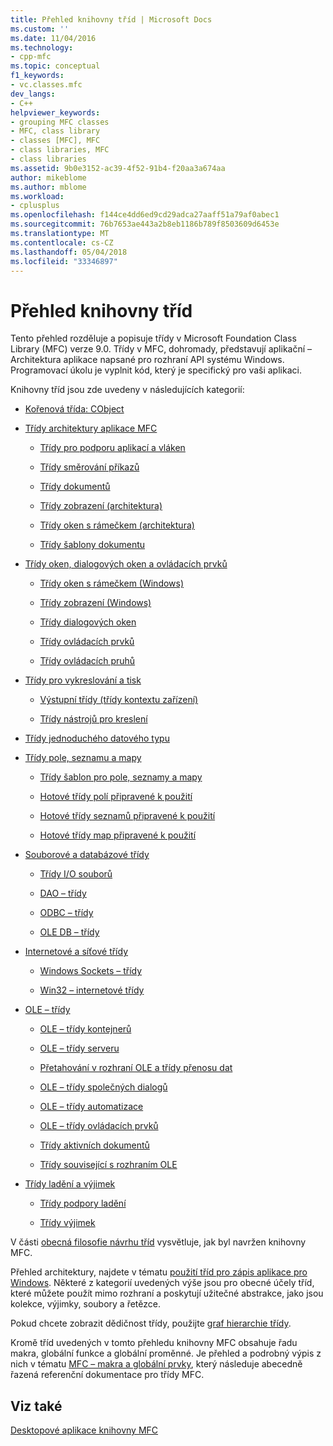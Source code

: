 ```yaml
---
title: Přehled knihovny tříd | Microsoft Docs
ms.custom: ''
ms.date: 11/04/2016
ms.technology:
- cpp-mfc
ms.topic: conceptual
f1_keywords:
- vc.classes.mfc
dev_langs:
- C++
helpviewer_keywords:
- grouping MFC classes
- MFC, class library
- classes [MFC], MFC
- class libraries, MFC
- class libraries
ms.assetid: 9b0e3152-ac39-4f52-91b4-f20aa3a674aa
author: mikeblome
ms.author: mblome
ms.workload:
- cplusplus
ms.openlocfilehash: f144ce4dd6ed9cd29adca27aaff51a79af0abec1
ms.sourcegitcommit: 76b7653ae443a2b8eb1186b789f8503609d6453e
ms.translationtype: MT
ms.contentlocale: cs-CZ
ms.lasthandoff: 05/04/2018
ms.locfileid: "33346897"
---
```

# <a name="class-library-overview"></a>Přehled knihovny tříd
Tento přehled rozděluje a popisuje třídy v Microsoft Foundation Class Library (MFC) verze 9.0. Třídy v MFC, dohromady, představují aplikační – Architektura aplikace napsané pro rozhraní API systému Windows. Programovací úkolu je vyplnit kód, který je specifický pro vaši aplikaci.  
  
 Knihovny tříd jsou zde uvedeny v následujících kategorií:  
  
-   [Kořenová třída: CObject](../mfc/root-class-cobject.md)  
  
-   [Třídy architektury aplikace MFC](../mfc/mfc-application-architecture-classes.md)  
  
    -   [Třídy pro podporu aplikací a vláken](../mfc/application-and-thread-support-classes.md)  
  
    -   [Třídy směrování příkazů](../mfc/command-routing-classes.md)  
  
    -   [Třídy dokumentů](../mfc/document-classes.md)  
  
    -   [Třídy zobrazení (architektura)](../mfc/view-classes-architecture.md)  
  
    -   [Třídy oken s rámečkem (architektura)](../mfc/frame-window-classes-architecture.md)  
  
    -   [Třídy šablony dokumentu](../mfc/document-template-classes.md)  
  
-   [Třídy oken, dialogových oken a ovládacích prvků](../mfc/window-dialog-and-control-classes.md)  
  
    -   [Třídy oken s rámečkem (Windows)](../mfc/frame-window-classes-windows.md)  
  
    -   [Třídy zobrazení (Windows)](../mfc/view-classes-windows.md)  
  
    -   [Třídy dialogových oken](../mfc/dialog-box-classes.md)  
  
    -   [Třídy ovládacích prvků](../mfc/control-classes.md)  
  
    -   [Třídy ovládacích pruhů](../mfc/control-bar-classes.md)  
  
-   [Třídy pro vykreslování a tisk](../mfc/drawing-and-printing-classes.md)  
  
    -   [Výstupní třídy (třídy kontextu zařízení)](../mfc/output-device-context-classes.md)  
  
    -   [Třídy nástrojů pro kreslení](../mfc/drawing-tool-classes.md)  
  
-   [Třídy jednoduchého datového typu](../mfc/simple-data-type-classes.md)  
  
-   [Třídy pole, seznamu a mapy](../mfc/array-list-and-map-classes.md)  
  
    -   [Třídy šablon pro pole, seznamy a mapy](../mfc/template-classes-for-arrays-lists-and-maps.md)  
  
    -   [Hotové třídy polí připravené k použití](../mfc/ready-to-use-array-classes.md)  
  
    -   [Hotové třídy seznamů připravené k použití](../mfc/ready-to-use-list-classes.md)  
  
    -   [Hotové třídy map připravené k použití](../mfc/ready-to-use-map-classes.md)  
  
-   [Souborové a databázové třídy](../mfc/file-and-database-classes.md)  
  
    -   [Třídy I/O souborů](../mfc/file-i-o-classes.md)  
  
    -   [DAO – třídy](../mfc/dao-classes.md)  
  
    -   [ODBC – třídy](../mfc/odbc-classes.md)  
  
    -   [OLE DB – třídy](../mfc/ole-db-classes.md)  
  
-   [Internetové a síťové třídy](../mfc/internet-and-networking-classes.md)  
  
    -   [Windows Sockets – třídy](../mfc/windows-sockets-classes.md)  
  
    -   [Win32 – internetové třídy](../mfc/win32-internet-classes.md)  
  
-   [OLE – třídy](../mfc/ole-classes.md)  
  
    -   [OLE – třídy kontejnerů](../mfc/ole-container-classes.md)  
  
    -   [OLE – třídy serveru](../mfc/ole-server-classes.md)  
  
    -   [Přetahování v rozhraní OLE a třídy přenosu dat](../mfc/ole-drag-and-drop-and-data-transfer-classes.md)  
  
    -   [OLE – třídy společných dialogů](../mfc/ole-common-dialog-classes.md)  
  
    -   [OLE – třídy automatizace](../mfc/ole-automation-classes.md)  
  
    -   [OLE – třídy ovládacích prvků](../mfc/ole-control-classes.md)  
  
    -   [Třídy aktivních dokumentů](../mfc/active-document-classes.md)  
  
    -   [Třídy související s rozhraním OLE](../mfc/ole-related-classes.md)  
  
-   [Třídy ladění a výjimek](../mfc/debugging-and-exception-classes.md)  
  
    -   [Třídy podpory ladění](../mfc/debugging-support-classes.md)  
  
    -   [Třídy výjimek](../mfc/exception-classes.md)  
  
 V části [obecná filosofie návrhu tříd](../mfc/general-class-design-philosophy.md) vysvětluje, jak byl navržen knihovny MFC.  
  
 Přehled architektury, najdete v tématu [použití tříd pro zápis aplikace pro Windows](../mfc/using-the-classes-to-write-applications-for-windows.md). Některé z kategorií uvedených výše jsou pro obecné účely tříd, které můžete použít mimo rozhraní a poskytují užitečné abstrakce, jako jsou kolekce, výjimky, soubory a řetězce.  
  
 Pokud chcete zobrazit dědičnost třídy, použijte [graf hierarchie třídy](../mfc/hierarchy-chart.md).  
  
 Kromě tříd uvedených v tomto přehledu knihovny MFC obsahuje řadu makra, globální funkce a globální proměnné. Je přehled a podrobný výpis z nich v tématu [MFC – makra a globální prvky](../mfc/reference/mfc-macros-and-globals.md), který následuje abecedně řazená referenční dokumentace pro třídy MFC.  
  
## <a name="see-also"></a>Viz také  
 [Desktopové aplikace knihovny MFC](../mfc/mfc-desktop-applications.md)

